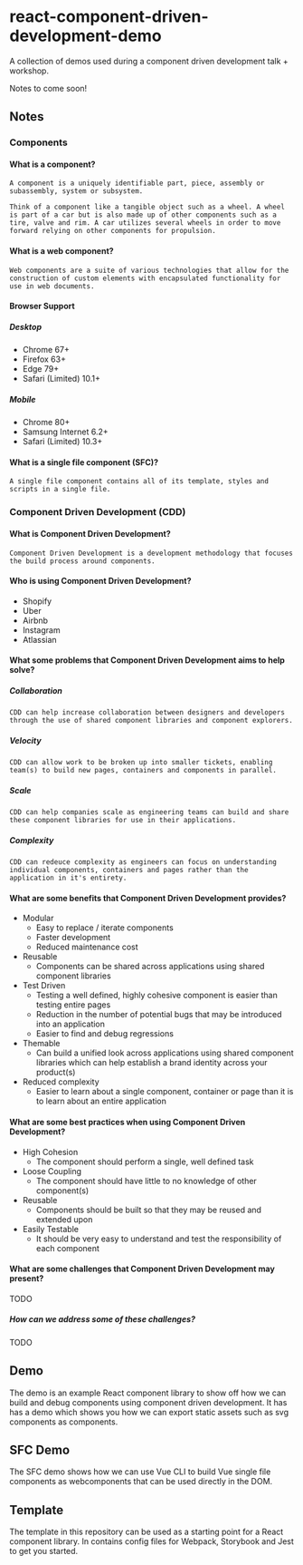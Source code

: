 # react-component-driven-development-demo

A collection of demos used during a component driven development talk + workshop.

Notes to come soon!

## Notes

### Components

#### What is a component?

```
A component is a uniquely identifiable part, piece, assembly or subassembly, system or subsystem.

Think of a component like a tangible object such as a wheel. A wheel is part of a car but is also made up of other components such as a tire, valve and rim. A car utilizes several wheels in order to move forward relying on other components for propulsion.
```

#### What is a web component?

```
Web components are a suite of various technologies that allow for the construction of custom elements with encapsulated functionality for use in web documents.
```

#### Browser Support

##### Desktop

* Chrome 67+
* Firefox 63+
* Edge 79+
* Safari (Limited) 10.1+

##### Mobile

* Chrome 80+
* Samsung Internet 6.2+
* Safari (Limited) 10.3+

#### What is a single file component (SFC)?

```
A single file component contains all of its template, styles and scripts in a single file.
```

### Component Driven Development (CDD)

#### What is Component Driven Development?

```
Component Driven Development is a development methodology that focuses the build process around components.
```

#### Who is using Component Driven Development?

* Shopify
* Uber
* Airbnb
* Instagram
* Atlassian

#### What some problems that Component Driven Development aims to help solve?

##### Collaboration

```
CDD can help increase collaboration between designers and developers through the use of shared component libraries and component explorers.
```

##### Velocity

```
CDD can allow work to be broken up into smaller tickets, enabling team(s) to build new pages, containers and components in parallel.
```

##### Scale

```
CDD can help companies scale as engineering teams can build and share these component libraries for use in their applications.
```

##### Complexity

```
CDD can redeuce complexity as engineers can focus on understanding individual components, containers and pages rather than the application in it's entirety.
```

#### What are some benefits that Component Driven Development provides?

* Modular
  * Easy to replace / iterate components
  * Faster development
  * Reduced maintenance cost
* Reusable
  * Components can be shared across applications using shared component libraries
* Test Driven
  * Testing a well defined, highly cohesive component is easier than testing entire pages
  * Reduction in the number of potential bugs that may be introduced into an application
  * Easier to find and debug regressions
* Themable
  * Can build a unified look across applications using shared component libraries which can help establish a brand identity across your product(s)
* Reduced complexity
  * Easier to learn about a single component, container or page than it is to learn about an entire application

#### What are some best practices when using Component Driven Development?

* High Cohesion
  * The component should perform a single, well defined task
* Loose Coupling
  * The component should have little to no knowledge of other component(s)
* Reusable
  * Components should be built so that they may be reused and extended upon
* Easily Testable
  * It should be very easy to understand and test the responsibility of each component

#### What are some challenges that Component Driven Development may present?

TODO

##### How can we address some of these challenges?

TODO

## Demo

The demo is an example React component library to show off how we can build and debug components using component driven development. It has has a demo which shows you how we can export static assets such as svg components as components.

## SFC Demo

The SFC demo shows how we can use Vue CLI to build Vue single file components as webcomponents that can be used directly in the DOM.

## Template

The template in this repository can be used as a starting point for a React component library. In contains config files for Webpack, Storybook and Jest to get you started.

